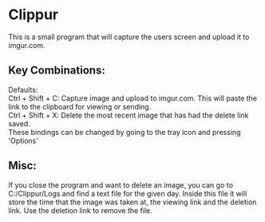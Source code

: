 Clippur
=======
This is a small program that will capture the users screen and upload it to imgur.com.

Key Combinations:
----
Defaults:  
  Ctrl + Shift + C: Capture image and upload to imgur.com. This will paste the link to the clipboard for viewing or sending.  
  Ctrl + Shift + X: Delete the most recent image that has had the delete link saved.  
These bindings can be changed by going to the tray icon and pressing 'Options'  

Misc:
----
If you close the program and want to delete an image, you can go to C:/Clippur/Logs and find a text file for the given day. Inside this file it will store the time that the image was taken at, the viewing link and the deletion link. Use the deletion link to remove the file.
